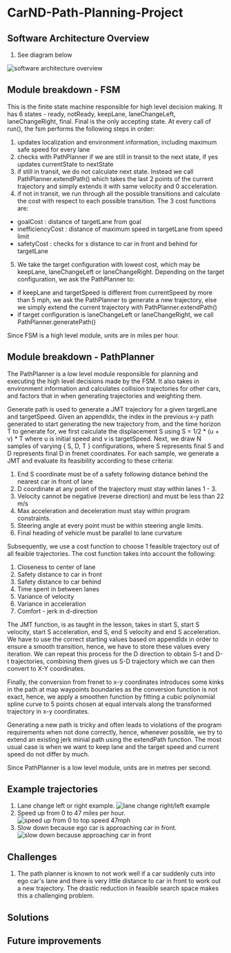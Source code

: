 # CarND-Path-Planning-Project

## Software Architecture Overview

1. See diagram below

![software architecture overview](report/architecture.png)

## Module breakdown - FSM

This is the finite state machine responsible for high level decision making. It has 6 states - ready, notReady, keepLane, laneChangeLeft, laneChangeRight, final. Final is the only accepting state. At every call of run(), the fsm performs the following steps in order:

1. updates localization and environment information, including maximum safe speed for every lane
2. checks with PathPlanner if we are still in transit to the next state, if yes updates currentState to nextState
3. if still in transit, we do not calculate next state. Instead we call PathPlanner.extendPath() which takes the last 2 points of the current trajectory and simply extends it with same velocity and 0 acceleration.
4. if not in transit, we run through all the possible transitions and calculate the cost with respect to each possible transition. The 3 cost functions are:
 - goalCost : distance of targetLane from goal
 - inefficiencyCost : distance of maximum speed in targetLane from speed limit
 - safetyCost : checks for s distance to car in front and behind for targetLane
5. We take the target configuration with lowest cost, which may be keepLane, laneChangeLeft or laneChangeRight. Depending on the target configuration, we ask the PathPlanner to:
 - if keepLane and targetSpeed is different from currentSpeed by more than 5 mph, we ask the PathPlanner to generate a new trajectory, else we simply extend the current trajectory with PathPlanner.extendPath()
 - if target configuration is laneChangeLeft or laneChangeRight, we call PathPlanner.generatePath()


Since FSM is a high level module, units are in miles per hour.

## Module breakdown - PathPlanner

The PathPlanner is a low level module responsible for planning and executing the high level decisions made by the FSM. It also takes in environment information and calculates collision trajectories for other cars, and factors that in when generating trajectories and weighting them.

Generate path is used to generate a JMT trajectory for a given targetLane and targetSpeed. Given an appendIdx, the index in the previous x-y path generated to start generating the new trajectory from, and the time horizon T to generate for, we first calculate the displacement S using S = 1/2 * (u + v) * T where u is initial speed and v is targetSpeed. Next, we draw N samples of varying { S, D, T } configurations, where S represents final S and D represents final D in frenet coordinates. For each sample, we generate a JMT and evaluate its feasibility according to these criteria:

1. End S coordinate must be of a safety following distance behind the nearest car in front of lane
2. D coordinate at any point of the trajectory must stay within lanes 1 - 3.
3. Velocity cannot be negative (reverse direction) and must be less than 22 m/s
4. Max acceleration and deceleration must stay within program constraints.
5. Steering angle at every point must be within steering angle limits.
6. Final heading of vehicle must be parallel to lane curvature

Subsequently, we use a cost function to choose 1 feasible trajectory out of all feaible trajectories. The cost function takes into account the following:

1. Closeness to center of lane
2. Safety distance to car in front
3. Safety distance to car behind
4. Time spent in between lanes
5. Variance of velocity
6. Variance in acceleration
7. Comfort - jerk in d-direction

The JMT function, is as taught in the lesson, takes in start S, start S velocity, start S acceleration, end S, end S velocity and end S acceleration. We have to use the correct starting values based on appendIdx in order to ensure a smooth transition, hence, we have to store these values every iteration. We can repeat this process for the D direction to obtain S-t and D-t trajectories, combining them gives us S-D trajectory which we can then convert to X-Y coordinates.

Finally, the conversion from frenet to x-y coordinates introduces some kinks in the path at map waypoints boundaries as the conversion function is not exact, hence, we apply a smoothen function by fitting a cubic polynomial spline curve to 5 points chosen at equal intervals along the transformed trajectory in x-y coordinates.

Generating a new path is tricky and often leads to violations of the program requirements when not done correctly, hence, whenever possible, we try to extend an existing jerk minial path using the extendPath function. The most usual case is when we want to keep lane and the target speed and current speed do not differ by much.

Since PathPlanner is a low level module, units are in metres per second.


## Example trajectories

1. Lane change left or right example. ![lane change right/left example](report/laneChangeRight.png)
2. Speed up from 0 to 47 miles per hour. ![speed up from 0 to top speed 47mph](report/speedUp.png)
3. Slow down because ego car is approaching car in front. ![slow down because approaching car in front](report/slowDown.png)

## Challenges

1. The path planner is known to not work well if a car suddenly cuts into ego car's lane and there is very little distance to car in front to work out a new trajectory. The drastic reduction in feasible search space makes this a challenging problem.

## Solutions

## Future improvements

